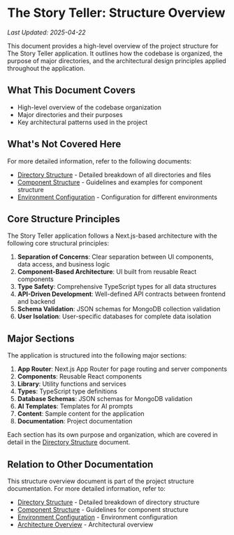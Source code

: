 # The Story Teller: Structure Overview

*Last Updated: 2025-04-22*

This document provides a high-level overview of the project structure for The Story Teller application. It outlines how the codebase is organized, the purpose of major directories, and the architectural design principles applied throughout the application.

## What This Document Covers

- High-level overview of the codebase organization
- Major directories and their purposes
- Key architectural patterns used in the project

## What's Not Covered Here

For more detailed information, refer to the following documents:

- [Directory Structure](./directory.md) - Detailed breakdown of all directories and files
- [Component Structure](./components.md) - Guidelines and examples for component structure
- [Environment Configuration](./environment.md) - Configuration for different environments

## Core Structure Principles

The Story Teller application follows a Next.js-based architecture with the following core structural principles:

1. **Separation of Concerns**: Clear separation between UI components, data access, and business logic
2. **Component-Based Architecture**: UI built from reusable React components
3. **Type Safety**: Comprehensive TypeScript types for all data structures
4. **API-Driven Development**: Well-defined API contracts between frontend and backend
5. **Schema Validation**: JSON schemas for MongoDB collection validation
6. **User Isolation**: User-specific databases for complete data isolation

## Major Sections

The application is structured into the following major sections:

1. **App Router**: Next.js App Router for page routing and server components
2. **Components**: Reusable React components
3. **Library**: Utility functions and services
4. **Types**: TypeScript type definitions
5. **Database Schemas**: JSON schemas for MongoDB validation
6. **AI Templates**: Templates for AI prompts
7. **Content**: Sample content for the application
8. **Documentation**: Project documentation

Each section has its own purpose and organization, which are covered in detail in the [Directory Structure](./directory.md) document.

## Relation to Other Documentation

This structure overview document is part of the project structure documentation. For more detailed information, refer to:

- [Directory Structure](./directory.md) - Detailed breakdown of directory structure
- [Component Structure](./components.md) - Guidelines for component structure
- [Environment Configuration](./environment.md) - Environment configuration
- [Architecture Overview](../architecture/overview.md) - Architectural overview 